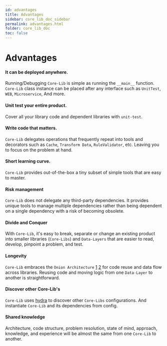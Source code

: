 ```yaml
---
id: advantages
title: Advantages
sidebar: core_lib_doc_sidebar
permalink: advantages.html
folder: core_lib_doc
toc: false
---
```


# Advantages



#### It can be deployed anywhere.

Running/Debugging `Core-Lib` is simple as running the `__main__` function.
`Core-Lib` class instance can be placed after any interface such as `UnitTest`, ` WEB`, `Microservice`, And more.

#### Unit test your entire product.

Cover all your library code and dependent libraries with `unit-test`. 


#### Write code that matters.

`Core-Lib` delegates operations that frequently repeat into tools and decorators such as  `Cache`, `Transform Data`, `RuleValidator`, etc. Leaving you to focus on the problem at hand.

#### Short learning curve.

`Core-Lib` provides out-of-the-box a tiny subset of simple tools that are easy to master. 

#### Risk management

`Core-Lib` does not delegate any third-party dependencies. It provides unique tools to manage multiple dependencies rather than being dependent on a single dependency with a risk of becoming obsolete. 


#### Divide and Conquer

With `Core-Lib`, it's easy to break, separate or change an existing product into smaller libraries (`Core-Libs`) and `Data-Layers` that are easier to read, develop, pinpoint a problem, and test.

#### Longevity

`Core-Lib` embraces the `Onion Architecture` [1](https://www.codeguru.com/csharp/csharp/cs_misc/designtechniques/understanding-onion-architecture.html) [2](https://www.google.com/search?sxsrf=ACYBGNT0NhYbUZLnDQbC9b6uPBqjZmjwgw%3A1579104811273&ei=KzofXuOfEO3IgwfngLPwAg&q=onion+Architecture&oq=onion+Architecture&gs_l=psy-ab.12...0.0..109691...0.0..0.0.0.......0......gws-wiz.oEYi3afxy_c&ved=0ahUKEwij4drq_4XnAhVt5OAKHWfADC4Q4dUDCAs)  for code reuse and data flow across libraries. Reusing code and moving logic from one `Data-Layer` to another is straightforward.

#### Discover other Core-Lib's

`Core-Lib` uses [hydra](https://hydra.cc/) to discover other `Core-Libs` configurations. And instantiate `Core-Lib` and its dependencies from config.

#### Shared knowledge

Architecture, code structure, problem resolution, state of mind, approach, knowledge, and experience will be almost the same from one `Core-Lib` to another.


#### 
